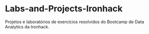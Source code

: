 # Labs-and-Projects-Ironhack

Projetos e laboratórios de exercícios resolvidos do Bootcamp de Data Analytics da Ironhack.
